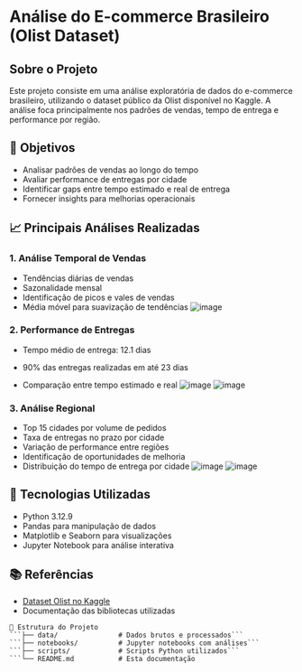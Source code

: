 # Análise do E-commerce Brasileiro (Olist Dataset)

##  Sobre o Projeto
Este projeto consiste em uma análise exploratória de dados do e-commerce brasileiro, utilizando o dataset público da Olist disponível no Kaggle. A análise foca principalmente nos padrões de vendas, tempo de entrega e performance por região.

## 🎯 Objetivos
- Analisar padrões de vendas ao longo do tempo
- Avaliar performance de entregas por cidade
- Identificar gaps entre tempo estimado e real de entrega
- Fornecer insights para melhorias operacionais

## 📈 Principais Análises Realizadas

### 1. Análise Temporal de Vendas
- Tendências diárias de vendas
- Sazonalidade mensal
- Identificação de picos e vales de vendas
- Média móvel para suavização de tendências
  ![image](https://github.com/user-attachments/assets/88874b71-f4be-4231-9beb-91719c6e7687)


### 2. Performance de Entregas
- Tempo médio de entrega: 12.1 dias
- 90% das entregas realizadas em até 23 dias

- Comparação entre tempo estimado e real
  ![image](https://github.com/user-attachments/assets/1cbc146e-f8b9-4378-b93e-898c35eff7a7)
  ![image](https://github.com/user-attachments/assets/99ca635b-2e8b-4984-981b-d9cf95832014)


### 3. Análise Regional
- Top 15 cidades por volume de pedidos
- Taxa de entregas no prazo por cidade
- Variação de performance entre regiões
- Identificação de oportunidades de melhoria
- Distribuição do tempo de entrega por cidade
  ![image](https://github.com/user-attachments/assets/caf1cee7-e994-4e7e-8774-f541b3f84e57)
  ![image](https://github.com/user-attachments/assets/b33e972c-7ddb-46f6-9d6c-bf90acf9fd90)


## 🔧 Tecnologias Utilizadas
- Python 3.12.9
- Pandas para manipulação de dados
- Matplotlib e Seaborn para visualizações
- Jupyter Notebook para análise interativa

## 📚 Referências
- [Dataset Olist no Kaggle]([link](https://www.kaggle.com/datasets/olistbr/brazilian-ecommerce))
- Documentação das bibliotecas utilizadas

```project/
📁 Estrutura do Projeto
```├── data/               # Dados brutos e processados```
```├── notebooks/          # Jupyter notebooks com análises```
```├── scripts/            # Scripts Python utilizados```
```└── README.md           # Esta documentação

